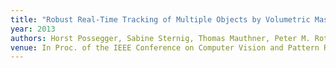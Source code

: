 ```yaml
---
title: "Robust Real-Time Tracking of Multiple Objects by Volumetric Mass Densities"
year: 2013
authors: Horst Possegger, Sabine Sternig, Thomas Mauthner, Peter M. Roth, Horst Bischof
venue: In Proc. of the IEEE Conference on Computer Vision and Pattern Recognition (CVPR)
---
```

